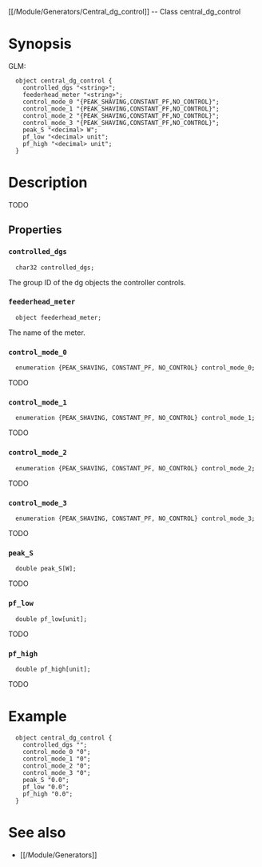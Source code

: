[[/Module/Generators/Central_dg_control]] -- Class central_dg_control

# Synopsis
GLM:
~~~
  object central_dg_control {
    controlled_dgs "<string>";
    feederhead_meter "<string>";
    control_mode_0 "{PEAK_SHAVING,CONSTANT_PF,NO_CONTROL}";
    control_mode_1 "{PEAK_SHAVING,CONSTANT_PF,NO_CONTROL}";
    control_mode_2 "{PEAK_SHAVING,CONSTANT_PF,NO_CONTROL}";
    control_mode_3 "{PEAK_SHAVING,CONSTANT_PF,NO_CONTROL}";
    peak_S "<decimal> W";
    pf_low "<decimal> unit";
    pf_high "<decimal> unit";
  }
~~~

# Description

TODO

## Properties

### `controlled_dgs`
~~~
  char32 controlled_dgs;
~~~

The group ID of the dg objects the controller controls.

### `feederhead_meter`
~~~
  object feederhead_meter;
~~~

The name of the meter.

### `control_mode_0`
~~~
  enumeration {PEAK_SHAVING, CONSTANT_PF, NO_CONTROL} control_mode_0;
~~~

TODO

### `control_mode_1`
~~~
  enumeration {PEAK_SHAVING, CONSTANT_PF, NO_CONTROL} control_mode_1;
~~~

TODO

### `control_mode_2`
~~~
  enumeration {PEAK_SHAVING, CONSTANT_PF, NO_CONTROL} control_mode_2;
~~~

TODO

### `control_mode_3`
~~~
  enumeration {PEAK_SHAVING, CONSTANT_PF, NO_CONTROL} control_mode_3;
~~~

TODO

### `peak_S`
~~~
  double peak_S[W];
~~~

TODO

### `pf_low`
~~~
  double pf_low[unit];
~~~

TODO

### `pf_high`
~~~
  double pf_high[unit];
~~~

TODO

# Example

~~~
  object central_dg_control {
    controlled_dgs "";
    control_mode_0 "0";
    control_mode_1 "0";
    control_mode_2 "0";
    control_mode_3 "0";
    peak_S "0.0";
    pf_low "0.0";
    pf_high "0.0";
  }
~~~

# See also
* [[/Module/Generators]]

